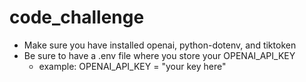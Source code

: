 # code_challenge
- Make sure you have installed openai, python-dotenv, and tiktoken
- Be sure to have a .env file where you store your OPENAI_API_KEY
    - example: OPENAI_API_KEY = "your key here"